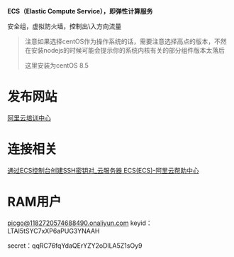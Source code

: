 **ECS（Elastic Compute Service），即弹性计算服务**



安全组，虚拟防火墙，控制出\入方向流量



> 注意如果选择centOS作为操作系统的话，需要注意选择高点的版本，不然在安装nodejs的时候可能会提示你的系统内核有关的部分组件版本太落后
>
> 这里安装为centOS	8.5
>
> 



# 发布网站

[阿里云培训中心](https://edu.aliyun.com/course/317192/lesson/341802904)



# 连接相关

[通过ECS控制台创建SSH密钥对_云服务器 ECS(ECS)-阿里云帮助中心](https://help.aliyun.com/zh/ecs/user-guide/create-an-ssh-key-pair?spm=5176.ecscore_keyPair.console-base_help.dexternal.12bd4df5YxDoqI)



# RAM用户
picgo@1182720574688490.onaliyun.com 
keyid：LTAI5tSYC7xXP6aPUG3YNAAH

secret：qqRC76fqYdaQErYZY2oDlLA5Z1sOy9
